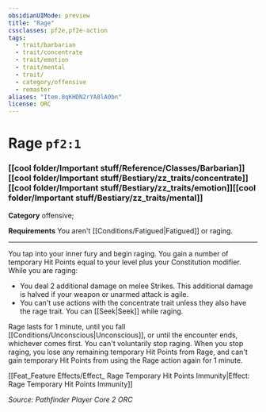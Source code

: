 ```yaml
---
obsidianUIMode: preview
title: "Rage"
cssclasses: pf2e,pf2e-action
tags:
  - trait/barbarian
  - trait/concentrate
  - trait/emotion
  - trait/mental
  - trait/
  - category/offensive
  - remaster
aliases: "Item.8qKHDN2rYA8lA0bn"
license: ORC
---
```

# Rage `pf2:1`

### [[cool folder/Important stuff/Reference/Classes/Barbarian]][[cool folder/Important stuff/Bestiary/zz_traits/concentrate]][[cool folder/Important stuff/Bestiary/zz_traits/emotion]][[cool folder/Important stuff/Bestiary/zz_traits/mental]]

**Category** offensive; 




**Requirements** You aren't [[Conditions/Fatigued|Fatigued]] or raging.

* * *

You tap into your inner fury and begin raging. You gain a number of temporary Hit Points equal to your level plus your Constitution modifier. While you are raging:

*   You deal 2 additional damage on melee Strikes. This additional damage is halved if your weapon or unarmed attack is agile.
*   You can't use actions with the concentrate trait unless they also have the rage trait. You can [[Seek|Seek]] while raging.
    

Rage lasts for 1 minute, until you fall [[Conditions/Unconscious|Unconscious]], or until the encounter ends, whichever comes first. You can't voluntarily stop raging. When you stop raging, you lose any remaining temporary Hit Points from Rage, and can't gain temporary Hit Points from using the Rage action again for 1 minute.

[[Feat_Feature Effects/Effect_ Rage Temporary Hit Points Immunity|Effect: Rage Temporary Hit Points Immunity]]

*Source: Pathfinder Player Core 2*
*ORC*